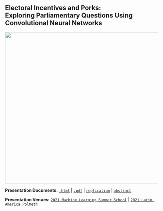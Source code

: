 ## Electoral Incentives and Porks: <br> Exploring Parliamentary Questions Using Convolutional Neural Networks <br />  



<p align="center">
  <img width="700" height="500" src="https://raw.githack.com/davidycliao/elp/main/paper/Electoral_Incentives_and_Porks.png" >
</p>




**Presentation Documents:** [`.html`](https://raw.githack.com/davidycliao/elp/main/slides/slides.html#1) | [`.pdf`](https://raw.githack.com/davidycliao/elp/main/slides/slides.pdf) | [`replication`](https://github.com/davidycliao/PorkCNN) | [`abstract`](https://raw.githack.com/davidycliao/elp/main/paper/abstract.pdf)


**Presentation Venues:** [`2021 Machine Learning Summer School`](http://ai.ntu.edu.tw/mlss2021/) | [`2021 Latin America PolMeth`](https://docs.google.com/document/d/1IVoHIswSK_iGrF0i71uvQWWBm_rNmKH1qZH-FXxY4KQ/edit) 
